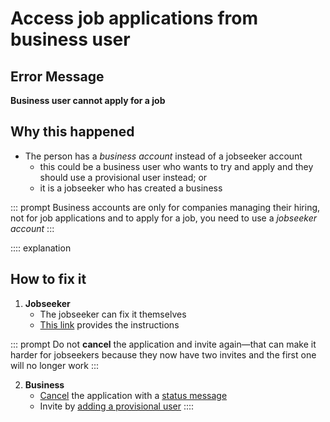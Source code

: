 # Access job applications from business user

## Error Message
**Business user cannot apply for a job**

## Why this happened
- The person has a *business account* instead of a jobseeker account
  - this could be a business user who wants to try and apply and they should use a provisional user instead; or
  - it is a jobseeker who has created a business

::: prompt
Business accounts are only for companies managing their hiring, not for job applications and to apply for a job, you need to use a *jobseeker account*
:::

:::: explanation
## How to fix it
1. **Jobseeker**
    - The jobseeker can fix it themselves
    - [This link](../../jobseeker/article/business-user-cannot-apply-for-job) provides the instructions

::: prompt
Do not **cancel** the application and invite again—that can make it harder for jobseekers because they now have two invites and the first one will no longer work
:::

2. **Business**
    - [Cancel](changing-application-status.md) the application with a [status message](status-message)
    - Invite by [adding a provisional user](provisional-user.md#add-a-provisional-user)
::::




